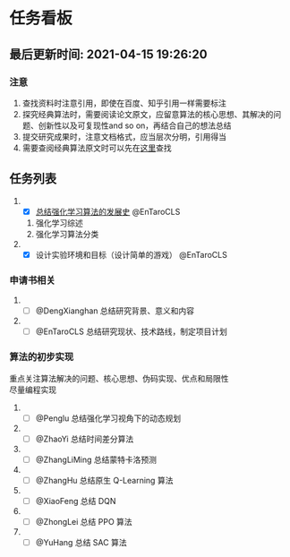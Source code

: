 <!--
 * @Description: A File To Publish The Task
 * @version: V1.0
 * @Author: lesheng
 * @Date: 2021-04-14 19:02:22
 * @LastEditors: lesheng
 * @LastEditTime: 2021-04-16 22:49:55
-->

# 任务看板

## __最后更新时间: 2021-04-15 19:26:20__

### __注意__

1. 查找资料时注意引用，即使在百度、知乎引用一样需要标注
2. 探究经典算法时，需要阅读论文原文，应留意算法的核心思想、其解决的问题、创新性以及可复现性and so on，再结合自己的想法总结
3. 提交研究成果时，注意文档格式，应当层次分明，引用得当
4. 需要查阅经典算法原文时可以先在[这里](./Reference/RLPaperSummary.md)查找

## __任务列表__

1. - [X] [总结强化学习算法的发展史](./PublicWorkSpace/强化学习综述.md) @EnTaroCLS
    1. 强化学习综述  
    2. 强化学习算法分类
2. - [X] 设计实验环境和目标（设计简单的游戏） @EnTaroCLS

### **申请书相关**

1. - [ ] @DengXianghan 总结研究背景、意义和内容
2. - [ ] @EnTaroCLS 总结研究现状、技术路线，制定项目计划

### **算法的初步实现**

重点关注算法解决的问题、核心思想、伪码实现、优点和局限性  
尽量编程实现

1. - [ ] @Penglu 总结强化学习视角下的动态规划
2. - [ ] @ZhaoYi 总结时间差分算法
3. - [ ] @ZhangLiMing 总结蒙特卡洛预测
4. - [ ] @ZhangHu 总结原生 Q-Learning 算法
5. - [ ] @XiaoFeng 总结 DQN
6. - [ ] @ZhongLei 总结 PPO 算法
7. - [ ] @YuHang 总结 SAC 算法
